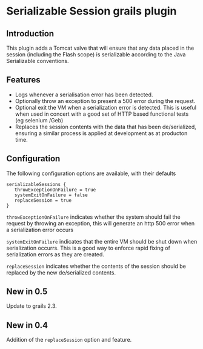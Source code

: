 Serializable Session grails plugin
==================================


Introduction
------------


This plugin adds a Tomcat valve that will ensure that any data placed in the session (including the Flash scope) is serializable according
to the Java Serializable conventions.


Features
--------

* Logs whenever a serialisation error has been detected.
* Optionally throw an exception to present a 500 error during the request.
* Optional exit the VM when a serialization error is detected.  This is useful when used in concert with a good set of HTTP based functional tests (eg selenium /Geb)
* Replaces the session contents with the data that has been de/serialized, ensuring a similar process is applied at development as at producton time.


Configuration
-------------

The following configuration options are available, with their defaults

    serializableSessions {
       throwExceptionOnFailure = true
       systemExitOnFailure = false
       replaceSession = true
    }

`throwExceptionOnFailure` indicates whether the system should fail the request by throwing an exception, this will generate an http 500 error when a serialization error occurs

`systemExitOnFailure` indicates that the entire VM should be shut down when serialization occurrs.  This is a good way to enforce rapid fixing of serialization errors as they are created.

`replaceSession`  indicates whether the contents of the session should be replaced by the new de/serialized contents.

New in 0.5
----------

Update to grails 2.3.

New in 0.4
----------

Addition of the `replaceSession` option and feature.
